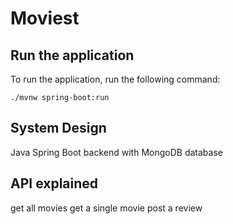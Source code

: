 # Moviest

## Run the application

To run the application, run the following command:
```
./mvnw spring-boot:run
```

## System Design

Java Spring Boot backend with MongoDB database

## API explained 
get all movies
get a single movie
post a review

